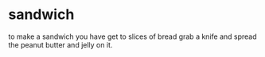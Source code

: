# sandwich
to make a sandwich you have get to slices of bread grab a knife and spread the peanut butter and jelly on it.
